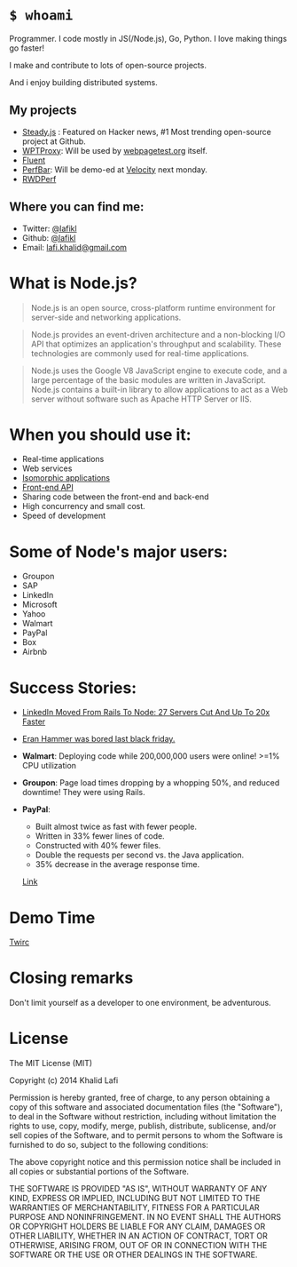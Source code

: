 # `$ whoami`
Programmer. I code mostly in JS(/Node.js), Go, Python. I love making things go faster!

I make and contribute to lots of open-source projects.

And i enjoy building distributed systems.

## My projects
- [Steady.js](https://github.com/lafikl/steady.js) : Featured on Hacker news, #1 Most trending open-source project at Github.
- [WPTProxy](https://github.com/lafikl/wptproxy): Will be used by [webpagetest.org](webpagetest.org) itself.
- [Fluent](https://github.com/lafikl/fluent)
- [PerfBar](https://github.com/lafikl/perfbar): Will be demo-ed at [Velocity](http://velocityconf.com/velocityeu2014/public/schedule/detail/38145) next monday.
- [RWDPerf](https://github.com/lafikl/rwdperf)

## Where you can find me:
- Twitter: [@lafikl](twitter.com/lafikl)
- Github: [@lafikl](github.com/lafikl)
- Email: [lafi.khalid@gmail.com](mailto:lafi.khalid@gmail.com)


# What is Node.js?
> Node.js is an open source, cross-platform runtime environment for server-side and networking applications.

> Node.js provides an event-driven architecture and a non-blocking I/O API that optimizes an application's throughput and scalability. These technologies are commonly used for real-time applications.

> Node.js uses the Google V8 JavaScript engine to execute code, and a large percentage of the basic modules are written in JavaScript. Node.js contains a built-in library to allow applications to act as a Web server without software such as Apache HTTP Server or IIS.


# When you should use it:
- Real-time applications
- Web services
- [Isomorphic applications](http://nerds.airbnb.com/isomorphic-javascript-future-web-apps)
- [Front-end API](http://www.nczonline.net/blog/2013/10/07/node-js-and-the-new-web-front-end/)
- Sharing code between the front-end and back-end
- High concurrency and small cost.
- Speed of development

# Some of Node's major users:
- Groupon
- SAP
- LinkedIn
- Microsoft
- Yahoo
- Walmart
- PayPal
- Box
- Airbnb


# Success Stories:
- [LinkedIn Moved From Rails To Node: 27 Servers Cut And Up To 20x Faster](http://highscalability.com/blog/2012/10/4/linkedin-moved-from-rails-to-node-27-servers-cut-and-up-to-2.html)
- [Eran Hammer was bored last black friday.](https://twitter.com/eranhammer/status/407784258170667009) 
- **Walmart**: Deploying code while 200,000,000 users were online! >=1% CPU utilization
- **Groupon**: Page load times dropping by a whopping 50%, and reduced downtime! They were using Rails.
- **PayPal**: 
  - Built almost twice as fast with fewer people.
  - Written in 33% fewer lines of code.
  - Constructed with 40% fewer files.
  - Double the requests per second vs. the Java application.
  - 35% decrease in the average response time.

  [Link](https://www.paypal-engineering.com/2013/11/22/node-js-at-paypal/)


# Demo Time
[Twirc](https://github.com/lafikl/twirc)


# Closing remarks
Don't limit yourself as a developer to one environment, be adventurous.


# License
The MIT License (MIT)

Copyright (c) 2014 Khalid Lafi

Permission is hereby granted, free of charge, to any person obtaining a copy
of this software and associated documentation files (the "Software"), to deal
in the Software without restriction, including without limitation the rights
to use, copy, modify, merge, publish, distribute, sublicense, and/or sell
copies of the Software, and to permit persons to whom the Software is
furnished to do so, subject to the following conditions:

The above copyright notice and this permission notice shall be included in all
copies or substantial portions of the Software.

THE SOFTWARE IS PROVIDED "AS IS", WITHOUT WARRANTY OF ANY KIND, EXPRESS OR
IMPLIED, INCLUDING BUT NOT LIMITED TO THE WARRANTIES OF MERCHANTABILITY,
FITNESS FOR A PARTICULAR PURPOSE AND NONINFRINGEMENT. IN NO EVENT SHALL THE
AUTHORS OR COPYRIGHT HOLDERS BE LIABLE FOR ANY CLAIM, DAMAGES OR OTHER
LIABILITY, WHETHER IN AN ACTION OF CONTRACT, TORT OR OTHERWISE, ARISING FROM,
OUT OF OR IN CONNECTION WITH THE SOFTWARE OR THE USE OR OTHER DEALINGS IN THE
SOFTWARE.
